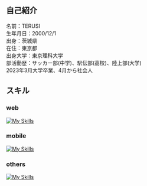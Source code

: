 ## 自己紹介
<p align="left">
  名前：TERUSI<br>
  生年月日：2000/12/1<br>
  出身：茨城県<br>
  在住：東京都<br>
  出身大学：東京理科大学<br>
  部活動歴：サッカー部(中学)、駅伝部(高校)、陸上部(大学)<br>
  2023年3月大学卒業、4月から社会人
</p>

<h2 align="left">スキル</h3>
<h3 align="left">web</h3>

[![My Skills](https://skillicons.dev/icons?i=js,ts,py,go,html,css,nodejs,express,postman,react,nextjs,flask,sqlite,firebase,vercel,aws)](https://skillicons.dev)

<h3 align="left">mobile</h3>

[![My Skills](https://skillicons.dev/icons?i=react,ts,flutter,dart)](https://skillicons.dev)

<h3 align="left">others</h3>

[![My Skills](https://skillicons.dev/icons?i=c,cpp,lua,raspberrypi,linux,vscode,git,github,md,latex,docker)](https://skillicons.dev)
